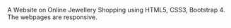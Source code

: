 A Website on Online Jewellery Shopping using HTML5, CSS3, Bootstrap 4.
The webpages are responsive.
